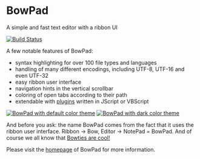 # BowPad
A simple and fast text editor with a ribbon UI

[![Build Status](https://tortoisesvn.visualstudio.com/tortoisesvnGitHub/_apis/build/status/stefankueng.BowPad)](https://tortoisesvn.visualstudio.com/tortoisesvnGitHub/_build/latest?definitionId=5)

A few notable features of BowPad:

- syntax highlighting for over 100 file types and languages
- handling of many different encodings, including UTF-8, UTF-16 and even UTF-32
- easy ribbon user interface
- navigation hints in the vertical scrollbar
- coloring of open tabs according to their path
- extendable with [plugins](https://tools.stefankueng.com/BowPad_plugins.html) written in JScript or VBScript

[![BowPad with default color theme](https://tools.stefankueng.com/img/bowpad/BowPadDefaultTheme-small.27006c89.png)](https://tools.stefankueng.com/img/bowpad/BowPadDefaultTheme.fc56fdf3.png)
[![BowPad with dark color theme](https://tools.stefankueng.com/img/bowpad/BowPadDarkTheme-small.1f85b4ea.png)](https://tools.stefankueng.com/img/bowpad/BowPadDarkTheme.7d6cfe54.png)

And before you ask: the name BowPad comes from the fact that it uses the ribbon user interface.
Ribbon → Bow, Editor → NotePad = BowPad.
And of course we all know that [Bowties are cool!](https://www.doctorwho.tv/)

Please visit the [homepage](https://tools.stefankueng.com/BowPad.html) of BowPad for more information.
